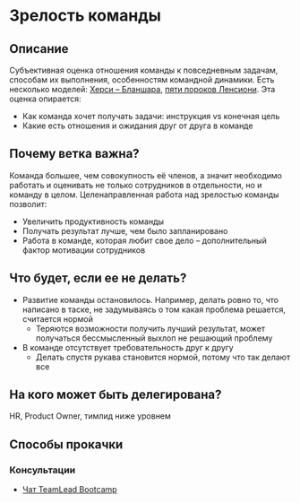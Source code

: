 # Зрелость команды
## Описание
Субъективная оценка отношения команды к повседневным задачам, способам их выполнения, особенностям командной динамики. Есть несколько моделей: [Херси – Бланшара](https://psy.wikireading.ru/98751), [пяти пороков Ленсиони](https://blog.mann-ivanov-ferber.ru/2016/07/07/5-porokov-komandy-i-sposoby-ix-ustraneniya/). Эта оценка опирается:
- Как команда хочет получать задачи: инструкция vs конечная цель
- Какие есть отношения и ожидания друг от друга в команде

## Почему ветка важна?
Команда большее, чем совокупность её членов, а значит необходимо работать и оценивать не только сотрудников в отдельности, но и команду в целом. Целенаправленная работа над зрелостью команды позволит:
- Увеличить продуктивность команды
- Получать результат лучше, чем было запланировано
- Работа в команде, которая любит свое дело – дополнительный фактор мотивации сотрудников

## Что будет, если ее не делать?
- Развитие команды остановилось. Например, делать ровно то, что написано в таске, не задумываясь о том какая проблема решается, считается нормой
  - Теряются возможности получить лучший результат, может получаться бессмысленный выхлоп не решающий проблему
- В команде отсутствует требовательность друг к другу
  - Делать спустя рукава становится нормой, потому что так делают все

## На кого может быть делегирована?
HR, Product Owner, тимлид ниже уровнем

## Способы прокачки
### Консультации
- [Чат TeamLead Bootcamp](https://t.me/teamlead_bootcamp)